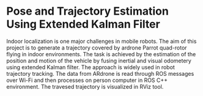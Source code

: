 # Pose and Trajectory Estimation Using Extended Kalman Filter

Indoor localization is one major challenges in mobile robots. The aim of this project is to generate a trajectory covered by ardrone Parrot quad-rotor flying in indoor environments. The task is achieved by the estimation of the position and motion of the vehicle by fusing inertial and visual odometery using extended Kalman filter. The approach is widely used in robot trajectory tracking. The data from ARdrone is read through ROS messages over Wi-Fi and then processes on person computer in ROS C++ environment. The travesed trajectory is visualized in RViz tool.

